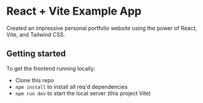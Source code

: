 # React + Vite Example App

Created an impressive personal portfolio website using the power of React, Vite, and Tailwind CSS.

## Getting started

To get the frontend running locally:

- Clone this repo
- `npm install` to install all req'd dependencies
- `npm run dev` to start the local server (this project Vite)
